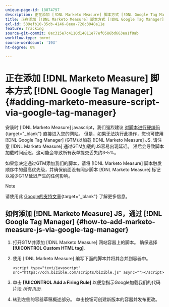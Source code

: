 ```yaml
---
unique-page-id: 18874797
description: 正在添加 [!DNL Marketo Measure] 脚本方式 [!DNL Google Tag Manager] - [!DNL Marketo Measure]  — 产品文档
title: 正在添加 [!DNL Marketo Measure] 脚本方式 [!DNL Google Tag Manager]
exl-id: 539efb10-35cb-4146-8eea-728c3948a11e
feature: Tracking
source-git-commit: 8ac315e7c4110d14811e77ef0586bd663ea1f8ab
workflow-type: tm+mt
source-wordcount: '193'
ht-degree: 0%

---
```


# 正在添加 [!DNL Marketo Measure] 脚本方式 [!DNL Google Tag Manager] {#adding-marketo-measure-script-via-google-tag-manager}

安装时 [!DNL Marketo Measure] javascript，我们强烈建议 [对脚本进行硬编码](/help/marketo-measure-tracking/setting-up-tracking/adding-marketo-measure-script.md){target="_blank"} 直接进入您的网站。 但是，如果无法执行此操作，您也可使用 [!DNL Google Tag Manager] (GTM)以加载 [!DNL Marketo Measure] JS. 请注意 [!DNL Marketo Measure] 通过GTM加载的JS容易出现延迟。 滞后会导致脚本加载时间延迟，这可能会导致所有表单提交丢失约3-5%。

如果您决定通过GTM添加我们的脚本，请将 [!DNL Marketo Measure] 脚本触发顺序中的最高优先级，并确保前面没有同步脚本 [!DNL Marketo Measure] 标记以减少GTM延迟产生的任何影响。

>[!NOTE]
>
>请使用此 [Google的支持文章](https://support.google.com/tagmanager/answer/2772421?hl=en){target="_blank"} 了解更多信息。

## 如何添加 [!DNL Marketo Measure] JS，通过 [!DNL Google Tag Manager] {#how-to-add-marketo-measure-js-via-google-tag-manager}

1. 打开GTM并添加 [!DNL Marketo Measure] 网站容器上的脚本。 确保选择 **[!UICONTROL Custom HTML tag]**.

1. 使用 [!DNL Marketo Measure] 编写下面的脚本并将其合并到容器中。

   `<script type="text/javascript" src="https://cdn.bizible.com/scripts/bizible.js" async=""></script>`

1. 单击 **[!UICONTROL Add a Firing Rule]** 以便您指示Google加载我们的代码片段 *所有页面*.

1. 转到左侧的容器草稿概述部分。 单击按钮可创建新版本的容器并发布更改。
